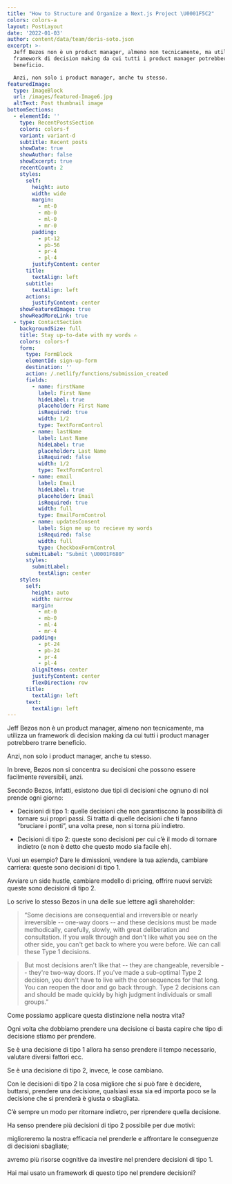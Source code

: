 ```yaml
---
title: "How to Structure and Organize a Next.js Project \U0001F5C2️"
colors: colors-a
layout: PostLayout
date: '2022-01-03'
author: content/data/team/doris-soto.json
excerpt: >-
  Jeff Bezos non è un product manager, almeno non tecnicamente, ma utilizza un
  framework di decision making da cui tutti i product manager potrebbero trarre
  beneficio.

  Anzi, non solo i product manager, anche tu stesso.
featuredImage:
  type: ImageBlock
  url: /images/featured-Image6.jpg
  altText: Post thumbnail image
bottomSections:
  - elementId: ''
    type: RecentPostsSection
    colors: colors-f
    variant: variant-d
    subtitle: Recent posts
    showDate: true
    showAuthor: false
    showExcerpt: true
    recentCount: 2
    styles:
      self:
        height: auto
        width: wide
        margin:
          - mt-0
          - mb-0
          - ml-0
          - mr-0
        padding:
          - pt-12
          - pb-56
          - pr-4
          - pl-4
        justifyContent: center
      title:
        textAlign: left
      subtitle:
        textAlign: left
      actions:
        justifyContent: center
    showFeaturedImage: true
    showReadMoreLink: true
  - type: ContactSection
    backgroundSize: full
    title: Stay up-to-date with my words ✍️
    colors: colors-f
    form:
      type: FormBlock
      elementId: sign-up-form
      destination: ''
      action: /.netlify/functions/submission_created
      fields:
        - name: firstName
          label: First Name
          hideLabel: true
          placeholder: First Name
          isRequired: true
          width: 1/2
          type: TextFormControl
        - name: lastName
          label: Last Name
          hideLabel: true
          placeholder: Last Name
          isRequired: false
          width: 1/2
          type: TextFormControl
        - name: email
          label: Email
          hideLabel: true
          placeholder: Email
          isRequired: true
          width: full
          type: EmailFormControl
        - name: updatesConsent
          label: Sign me up to recieve my words
          isRequired: false
          width: full
          type: CheckboxFormControl
      submitLabel: "Submit \U0001F680"
      styles:
        submitLabel:
          textAlign: center
    styles:
      self:
        height: auto
        width: narrow
        margin:
          - mt-0
          - mb-0
          - ml-4
          - mr-4
        padding:
          - pt-24
          - pb-24
          - pr-4
          - pl-4
        alignItems: center
        justifyContent: center
        flexDirection: row
      title:
        textAlign: left
      text:
        textAlign: left
---
```

Jeff Bezos non è un product manager, almeno non tecnicamente, ma utilizza un framework di decision making da cui tutti i product manager potrebbero trarre beneficio.

Anzi, non solo i product manager, anche tu stesso.

In breve, Bezos non si concentra su decisioni che possono essere facilmente reversibili, anzi.

Secondo Bezos, infatti, esistono due tipi di decisioni che ognuno di noi prende ogni giorno:

*   Decisioni di tipo 1: quelle decisioni che  non garantiscono la possibilità di tornare sui propri passi.
    Si tratta di quelle decisioni che ti fanno “bruciare i ponti”, una volta prese, non si torna più indietro.

*   Decisioni di tipo 2: queste sono decisioni per cui c’è il modo di tornare indietro (e non è detto che questo modo sia facile eh).

Vuoi un esempio?
Dare le dimissioni, vendere la tua azienda, cambiare carriera: queste sono decisioni di tipo 1.

Avviare un side hustle, cambiare modello di pricing, offrire nuovi servizi: queste sono decisioni di tipo 2.

Lo scrive lo stesso Bezos in una delle sue lettere agli shareholder:

> “Some decisions are consequential and irreversible or nearly irreversible -- one-way doors -- and these decisions must be made methodically, carefully, slowly, with great deliberation and consultation. If you walk through and don't like what you see on the other side, you can't get back to where you were before. We can call these Type 1 decisions.

> But most decisions aren't like that -- they are changeable, reversible -- they're two-way doors. If you've made a sub-optimal Type 2 decision, you don't have to live with the consequences for that long. You can reopen the door and go back through. Type 2 decisions can and should be made quickly by high judgment individuals or small groups.”

Come possiamo applicare questa distinzione nella nostra vita?

Ogni volta che dobbiamo prendere una decisione ci basta capire che tipo di decisione stiamo per prendere.

Se è una decisione di tipo 1 allora ha senso prendere il tempo necessario, valutare diversi fattori ecc.

Se è una decisione di tipo 2, invece, le cose cambiano.

Con le decisioni di tipo 2 la cosa migliore che si può fare è decidere, buttarsi, prendere una decisione, qualsiasi essa sia ed importa poco se la decisione che si prenderà è giusta o sbagliata.

C’è sempre un modo per ritornare indietro, per riprendere quella decisione.

Ha senso prendere più decisioni di tipo 2 possibile per due motivi:

miglioreremo la nostra efficacia nel prenderle e affrontare le conseguenze di decisioni sbagliate;

avremo più risorse cognitive da investire nel prendere decisioni di tipo 1.

Hai mai usato un framework di questo tipo nel prendere decisioni?
